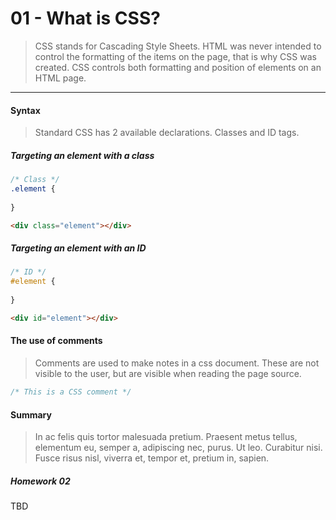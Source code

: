 01 - What is CSS?
===============

> CSS stands for Cascading Style Sheets. HTML was never intended to control the formatting of the items on the page, that is why CSS was created. CSS controls both formatting and position of elements on an HTML page.

***

#### Syntax
> Standard CSS has 2 available declarations. Classes and ID tags. 

##### Targeting an element with a class

```css
/* Class */
.element {
    
}
```

```html
<div class="element"></div>
```

##### Targeting an element with an ID

```css
/* ID */
#element {
    
}
```

```html
<div id="element"></div>
```

#### The use of comments
> Comments are used to make notes in a css document. These are not visible to the user, but are visible when reading the page source. 

```css
/* This is a CSS comment */
```

#### Summary
> In ac felis quis tortor malesuada pretium. Praesent metus tellus, elementum eu, semper a, adipiscing nec, purus. Ut leo. Curabitur nisi. Fusce risus nisl, viverra et, tempor et, pretium in, sapien.

##### Homework 02 

TBD
